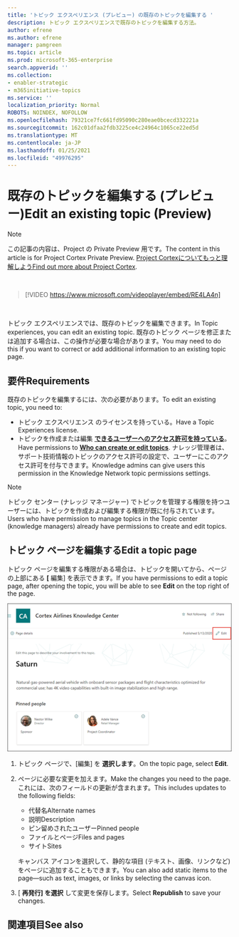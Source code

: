 ```yaml
---
title: 'トピック エクスペリエンス (プレビュー) の既存のトピックを編集する '
description: トピック エクスペリエンスで既存のトピックを編集する方法。
author: efrene
ms.author: efrene
manager: pamgreen
ms.topic: article
ms.prod: microsoft-365-enterprise
search.appverid: ''
ms.collection:
- enabler-strategic
- m365initiative-topics
ms.service: ''
localization_priority: Normal
ROBOTS: NOINDEX, NOFOLLOW
ms.openlocfilehash: 79321ce7fc661fd95090c280eae0bcecd332221a
ms.sourcegitcommit: 162c01dfaa2fdb3225ce4c24964c1065ce22ed5d
ms.translationtype: MT
ms.contentlocale: ja-JP
ms.lasthandoff: 01/25/2021
ms.locfileid: "49976295"
---
```

# <a name="edit-an-existing-topic-preview"></a><span data-ttu-id="af5f7-103">既存のトピックを編集する (プレビュー)</span><span class="sxs-lookup"><span data-stu-id="af5f7-103">Edit an existing topic (Preview)</span></span>

> [!Note] 
> <span data-ttu-id="af5f7-104">この記事の内容は、Project の Private Preview 用です。</span><span class="sxs-lookup"><span data-stu-id="af5f7-104">The content in this article is for Project Cortex Private Preview.</span></span> <span data-ttu-id="af5f7-105">[Project Cortexについてもっと理解しよう](https://aka.ms/projectcortex)</span><span class="sxs-lookup"><span data-stu-id="af5f7-105">[Find out more about Project Cortex](https://aka.ms/projectcortex).</span></span>

</br>

> [!VIDEO https://www.microsoft.com/videoplayer/embed/RE4LA4n]  

</br>

<span data-ttu-id="af5f7-106">トピック エクスペリエンスでは、既存のトピックを編集できます。</span><span class="sxs-lookup"><span data-stu-id="af5f7-106">In Topic experiences, you can edit an existing topic.</span></span> <span data-ttu-id="af5f7-107">既存のトピック ページを修正または追加する場合は、この操作が必要な場合があります。</span><span class="sxs-lookup"><span data-stu-id="af5f7-107">You may need to do this if you want to correct or add additional information to an existing topic page.</span></span> 

## <a name="requirements"></a><span data-ttu-id="af5f7-108">要件</span><span class="sxs-lookup"><span data-stu-id="af5f7-108">Requirements</span></span>

<span data-ttu-id="af5f7-109">既存のトピックを編集するには、次の必要があります。</span><span class="sxs-lookup"><span data-stu-id="af5f7-109">To edit an existing topic, you need to:</span></span>
- <span data-ttu-id="af5f7-110">トピック エクスペリエンス のライセンスを持っている。</span><span class="sxs-lookup"><span data-stu-id="af5f7-110">Have a Topic Experiences license.</span></span>
- <span data-ttu-id="af5f7-111">トピックを作成または編集 [**できるユーザーへのアクセス許可を持っている**](https://docs.microsoft.com/microsoft-365/knowledge/topic-experiences-user-permissions)。</span><span class="sxs-lookup"><span data-stu-id="af5f7-111">Have permissions to [**Who can create or edit topics**](https://docs.microsoft.com/microsoft-365/knowledge/topic-experiences-user-permissions).</span></span> <span data-ttu-id="af5f7-112">ナレッジ管理者は、サポート技術情報のトピックのアクセス許可の設定で、ユーザーにこのアクセス許可を付与できます。</span><span class="sxs-lookup"><span data-stu-id="af5f7-112">Knowledge admins can give users this permission in the Knowledge Network topic permissions settings.</span></span> 

> [!Note] 
> <span data-ttu-id="af5f7-113">トピック センター (ナレッジ マネージャー) でトピックを管理する権限を持つユーザーには、トピックを作成および編集する権限が既に付与されています。</span><span class="sxs-lookup"><span data-stu-id="af5f7-113">Users who have permission to manage topics in the Topic center (knowledge managers) already have permissions to create and edit topics.</span></span>

## <a name="edit-a-topic-page"></a><span data-ttu-id="af5f7-114">トピック ページを編集する</span><span class="sxs-lookup"><span data-stu-id="af5f7-114">Edit a topic page</span></span>

<span data-ttu-id="af5f7-115">トピック ページを編集する権限がある場合は、トピックを開いてから、ページの上部にある **[** 編集] を表示できます。</span><span class="sxs-lookup"><span data-stu-id="af5f7-115">If you have permissions to edit a topic page, after opening the topic, you will be able to see **Edit** on the top right of the page.</span></span>

   ![コントロールを編集する](../media/knowledge-management/topic-page-edit.png) </br> 

1. <span data-ttu-id="af5f7-117">トピック ページで、[編集] を **選択します**。</span><span class="sxs-lookup"><span data-stu-id="af5f7-117">On the topic page, select **Edit**.</span></span>

2. <span data-ttu-id="af5f7-118">ページに必要な変更を加えます。</span><span class="sxs-lookup"><span data-stu-id="af5f7-118">Make the changes you need to the page.</span></span> <span data-ttu-id="af5f7-119">これには、次のフィールドの更新が含まれます。</span><span class="sxs-lookup"><span data-stu-id="af5f7-119">This includes updates to the following fields:</span></span>

    -  <span data-ttu-id="af5f7-120">代替名</span><span class="sxs-lookup"><span data-stu-id="af5f7-120">Alternate names</span></span>
    -  <span data-ttu-id="af5f7-121">説明</span><span class="sxs-lookup"><span data-stu-id="af5f7-121">Description</span></span>
    -  <span data-ttu-id="af5f7-122">ピン留めされたユーザー</span><span class="sxs-lookup"><span data-stu-id="af5f7-122">Pinned people</span></span>
    -  <span data-ttu-id="af5f7-123">ファイルとページ</span><span class="sxs-lookup"><span data-stu-id="af5f7-123">Files and pages</span></span>
    -  <span data-ttu-id="af5f7-124">サイト</span><span class="sxs-lookup"><span data-stu-id="af5f7-124">Sites</span></span>

    <span data-ttu-id="af5f7-125">キャンバス アイコンを選択して、静的な項目 (テキスト、画像、リンクなど) をページに追加することもできます。</span><span class="sxs-lookup"><span data-stu-id="af5f7-125">You can also add static items to the page—such as text, images, or links by selecting the canvas icon.</span></span>

3. <span data-ttu-id="af5f7-126">[ **再発行] を選択** して変更を保存します。</span><span class="sxs-lookup"><span data-stu-id="af5f7-126">Select **Republish** to save your changes.</span></span>


## <a name="see-also"></a><span data-ttu-id="af5f7-127">関連項目</span><span class="sxs-lookup"><span data-stu-id="af5f7-127">See also</span></span>



  






